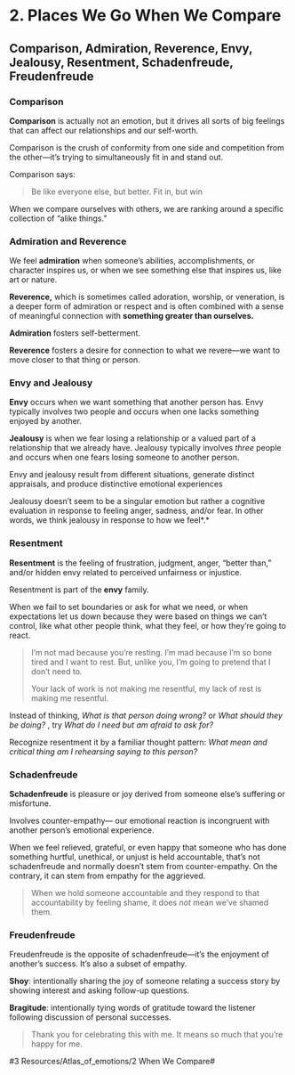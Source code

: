 # 2. Places We Go When We Compare
## Comparison, Admiration, Reverence, Envy, Jealousy, Resentment, Schadenfreude, Freudenfreude
### Comparison
**Comparison** is actually not an emotion, but it drives all sorts of big feelings that can affect our relationships and our self-worth. 

Comparison is the crush of conformity from one side and competition from the other—it’s trying to simultaneously fit in and stand out. 

Comparison says:

> Be like everyone else, but better. 
> Fit in, but win

When we compare ourselves with others, we are ranking around a specific collection of “alike things.” 

### Admiration and Reverence
We feel **admiration** when someone’s abilities, accomplishments, or character inspires us, or when we see something else that inspires us, like art or nature. 

**Reverence,** which is sometimes called adoration, worship, or veneration, is a deeper form of admiration or respect and is often combined with a sense of meaningful connection with **something greater than ourselves.** 

**Admiration** fosters self-betterment.

**Reverence** fosters a desire for connection to what we revere—we want to move closer to that thing or person. 

### Envy and Jealousy
**Envy** occurs when we want something that another person has. Envy typically involves two people and occurs when one lacks something enjoyed by another. 

**Jealousy** is when we fear losing a relationship or a valued part of a relationship that we already have. Jealousy typically involves *three* people and occurs when one fears losing someone to another person. 

Envy and jealousy result from different situations, generate distinct appraisals, and produce distinctive emotional experiences 

Jealousy doesn’t seem to be a singular emotion but rather a cognitive evaluation in response to feeling anger, sadness, and/or fear. In other words, we think jealousy in response to how we feel*.* 

### Resentment
**Resentment** is the feeling of frustration, judgment, anger, “better than,” and/or hidden envy related to perceived unfairness or injustice. 

Resentment is part of the **envy** family.

When we fail to set boundaries or ask for what we need, or when expectations let us down because they were based on things we can’t control, like what other people think, what they feel, or how they’re going to react. 

> I’m not mad because you’re resting. I’m mad because I’m so bone tired and I want to rest. But, unlike you, I’m going to pretend that I don’t need to. 
> 
> Your lack of work is not making me resentful, my lack of rest is making me resentful. 

Instead of thinking, *What is that person doing wrong?* or *What should they be doing?* , try
*What do I need but am afraid to ask for?* 

Recognize resentment it by a familiar thought pattern: *What mean and critical thing am I rehearsing saying to this person?* 

### Schadenfreude
**Schadenfreude** is pleasure or joy derived from someone else’s suffering or misfortune. 

Involves counter-empathy— our emotional reaction is incongruent with another person’s emotional experience. 

When we feel relieved, grateful, or even happy that someone who has done something hurtful, unethical, or unjust is held accountable, that’s not schadenfreude and normally doesn’t stem from counter-empathy. On the contrary, it can stem from empathy for the aggrieved. 

> When we hold someone accountable and they respond to that accountability by feeling shame, it does *not* mean we’ve shamed them. 

### Freudenfreude
Freudenfreude is the opposite of schadenfreude—it’s the enjoyment of another’s success. It’s also a subset of empathy. 

**Shoy**: intentionally sharing the joy of someone relating a success story by showing interest and asking follow-up questions. 

**Bragitude**: intentionally tying words of gratitude toward the listener following discussion of personal successes. 

> Thank you for celebrating this with me. It means so much that you’re happy for me.




#3 Resources/Atlas_of_emotions/2 When We Compare#